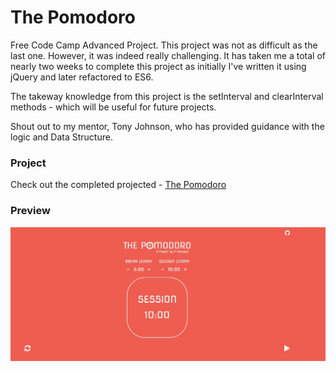 # The Pomodoro
Free Code Camp Advanced Project.
This project was not as difficult as the last one. However, it was indeed really challenging.
It has taken me a total of nearly two weeks to complete this project as initially I've written it using jQuery and later refactored to ES6.

The takeway knowledge from this project is the setInterval and clearInterval methods - which will be useful for future projects. 

Shout out to my mentor, Tony Johnson, who has provided guidance with the logic and Data Structure.

### Project

Check out the completed projected - [The Pomodoro](https://promie.github.io/pomodoro/)

### Preview

![alt text](https://github.com/promie/pomodoro/blob/master/img/preview.JPG "Main App")